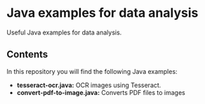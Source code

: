 # Java examples for data analysis

Useful Java examples for data analysis.

## Contents

In this repository you will find the following Java examples:

 * **tesseract-ocr.java:** OCR images using Tesseract.
 * **convert-pdf-to-image.java:** Converts PDF files to images
